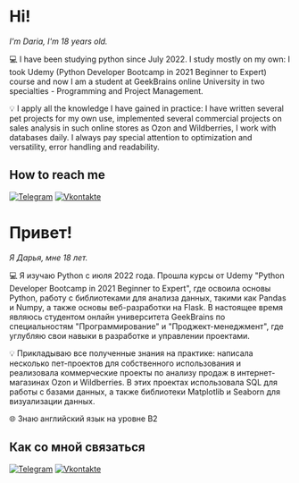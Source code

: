 # Hi!

_I'm Daria, I'm 18 years old._

💻 I have been studying python since July 2022. I study mostly on my own: I took Udemy (Python Developer Bootcamp in 2021 Beginner to Expert) course and now I am  a student at GeekBrains online University in two specialties - Programming and Project Management.                                                                     

💡 I apply all the knowledge I have gained in practice: I have written several pet projects for my own use, implemented several commercial projects on sales analysis in such online stores as Ozon and Wildberries, I work with databases daily. I always pay special attention to optimization and versatility, error handling and readability. 


## How to reach me
[![Telegram](https://img.shields.io/badge/-Telegram-090909?style=for-the-badge&logo=Telegram&logoColor=4F7DB3)](https://t.me/smb_udk)
[![Vkontakte](https://img.shields.io/badge/-Vkontakte-090909?style=for-the-badge&logo=Vk&logoColor=4F7DB3)](https://vk.com/smb_udk)

# Привет! 

_Я Дарья, мне 18 лет._                                                                                                                                                   

💻 Я изучаю Python с июля 2022 года. Прошла курсы от Udemy "Python Developer Bootcamp in 2021 Beginner to Expert", где освоила основы Python, работу с библиотеками для анализа данных, такими как Pandas и Numpy, а также основы веб-разработки на Flask. В настоящее время являюсь студентом онлайн университета GeekBrains по специальностям "Программирование" и "Проджект-менеджмент", где углубляю свои навыки в разработке и управлении проектами.

💡 Прикладываю все полученные знания на практике: написала несколько пет-проектов для собственного использования и реализовала коммерческие проекты по анализу продаж в интернет-магазинах Ozon и Wildberries. В этих проектах использовала SQL для работы с базами данных, а также библиотеки Matplotlib и Seaborn для визуализации данных.                                                                                                                                   

🌐 Знаю английский язык на уровне B2 

## Как со мной связаться 
[![Telegram](https://img.shields.io/badge/-Telegram-090909?style=for-the-badge&logo=Telegram&logoColor=4F7DB3)](https://t.me/smb_udk)
[![Vkontakte](https://img.shields.io/badge/-Vkontakte-090909?style=for-the-badge&logo=Vk&logoColor=4F7DB3)](https://vk.com/smb_udk)
